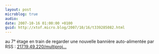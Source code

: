 ```yaml
---
layout: post
microblog: true
audio: 
date: 2007-10-16 01:00:00 +0100
guid: http://xtof.micro.blog/2007/10/16/t339285082.html
---
```

au 7° étage en train de regarder une nouvelle bannière auto-alimentée par RSS : [217.19.49.220/multiproj...](http://217.19.49.220/multiprojets/cnce/)
